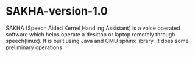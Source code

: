 # SAKHA-version-1.0
SAKHA (Speech Aided Kernel Handling Assistant) is a voice operated software which helps operate a desktop or laptop remotely through speech(linux). It is built using Java and CMU sphinx library. It does some preliminary operations
